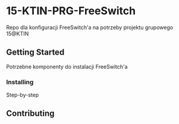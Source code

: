 # 15-KTIN-PRG-FreeSwitch

Repo dla konfiguracji FreeSwitch'a na potrzeby projektu grupowego 15@KTIN

## Getting Started

Potrzebne komponenty do instalacji FreeSwitch'a

### Installing

Step-by-step

## Contributing


